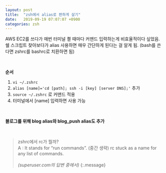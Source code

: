 ```yaml
---
layout: post
title:  "zsh에서 alias로 편하게 살기"
date:   2019-09-19 07:07:07 +0900
categories: zsh
---
```


AWS EC2를 쓰다가 매번 터미널 켤 때마다 커맨드 입력하는게 비효율적이다 싶었음.
쉘 스크립트 찾아보다가 alias 사용하면 매우 간단하게 된다는 걸 알게 됨.
(bash를 쓴다면 zshrc를 bashrc로 치환하면 됨)

<br>

**순서**
1. ```vi ~/.zshrc```
2. ```alias [name]='cd [path]; ssh -i [key] [server DNS];'``` 추가
3. ```source ~/.zshrc``` 로 커맨드 적용
4. 터미널에서 [name] 입력하면 사용 가능

<br>

**블로그를 위해 blog alias와 blog_push alias도 추가**

<br>

> zshrc에서 rc가 뭘까? <br>
> A : It stands for “run commands”. (중간 생략) rc stuck as a name for any list of commands. <br><br>
> _(superuser.com의 답변 중에서)_
{:.message}
